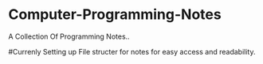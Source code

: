 # Computer-Programming-Notes
A Collection Of Programming Notes..

#Currenly Setting up File structer  for notes for easy access and readability.



